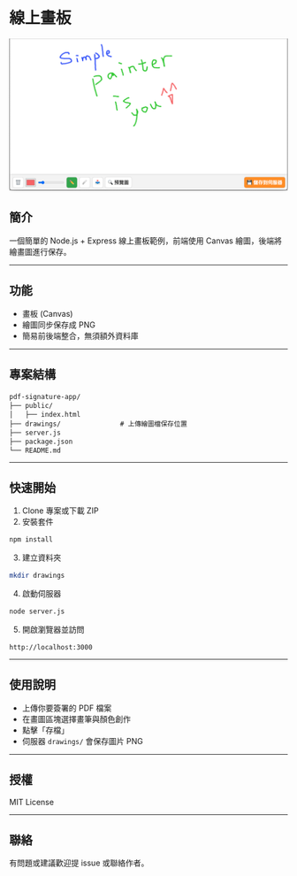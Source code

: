 # 線上畫板

![](./document/simple-painter.png)

## 簡介
一個簡單的 Node.js + Express 線上畫板範例，前端使用 Canvas 繪圖，後端將繪畫圖進行保存。

---

## 功能

- 畫板 (Canvas)
- 繪圖同步保存成 PNG
- 簡易前後端整合，無須額外資料庫

---

## 專案結構

```
pdf-signature-app/
├── public/
│   ├── index.html
├── drawings/               # 上傳繪圖檔保存位置
├── server.js
├── package.json
└── README.md
```

---

## 快速開始

1. Clone 專案或下載 ZIP  
2. 安裝套件

```bash
npm install
```

3. 建立資料夾

```bash
mkdir drawings
```

4. 啟動伺服器

```bash
node server.js
```

5. 開啟瀏覽器並訪問

```
http://localhost:3000
```

---

## 使用說明

- 上傳你要簽署的 PDF 檔案  
- 在畫圖區塊選擇畫筆與顏色創作
- 點擊「存檔」  
- 伺服器 `drawings/` 會保存圖片 PNG  

---

## 授權

MIT License

---

## 聯絡

有問題或建議歡迎提 issue 或聯絡作者。
